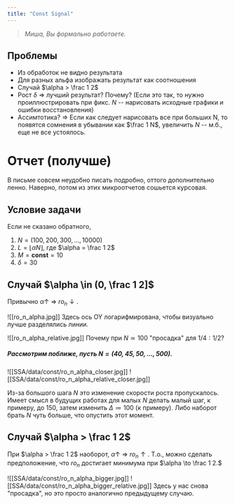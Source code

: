 ```yaml
---
title: "Const Signal"
---
```

>*Миша, Вы формально работаете.*


## Проблемы
* Из обработок не видно результата
* Для разных альфа изображать результат как соотношения
* Случай $\alpha > \frac 1 2$ 
* Рост $\delta$ => лучший результат? Почему? 
	(Если это так, то нужно проиллюстрировать при фикс. $N$ -- нарисовать исходные графики и ошибки восстановления)
* Ассимтотика? => Если как следует нарисовать все при больших N, то появятся сомнения в убывании как $\frac 1 N$, увеличить $N$ -- м.б., еще не все устоялось.

# Отчет (получше)
В письме совсем неудобно писать подробно, оттого дополнительно ленно. 
Наверно, потом из этих микроотчетов сошьется курсовая.

## Условие задачи
Если не сказано обратного,
1. $N = (100,\,200,\,300,\ldots,10000)$
2. $L = \lfloor \alpha N \rfloor$, где $\alpha = \frac 1 2$
3. $M = \textbf{const} = 10$
4. $\delta = 30$

## Случай $\alpha \in (0, \frac 1 2]$
Привычно $\alpha \uparrow$ => $ro_n\downarrow.$ 

![[ro_n_alpha.jpg]]
Здесь ось OY логарифмирована, чтобы визуально лучше разделялись линии.

![[ro_n_alpha_relative.jpg]]
Почему при $N \simeq 100$ "просадка" для $1/4 : 1/2$?

##### Рассмотрим поближе, пусть $N = (40, 45, 50,\ldots,500)$. 

![[SSA/data/const/ro_n_alpha_closer.jpg]]
![[SSA/data/const/ro_n_alpha_relative_closer.jpg]]

Из-за большого шага $N$ это изменение скорости роста пропускалось. Имеет смысл в будущих работах для малых $N$ делать малый шаг, к примеру, до $150$, затем изменить $\Delta \coloneqq 100$ (к примеру). Либо наборот брать $N$ чуть больше, что опустить этот момент.

## Случай $\alpha > \frac 1 2$
При $\alpha > \frac 1 2$ наоборот, $\alpha \uparrow$ => $ro_n\uparrow.$ Т.о., можно сделать предположение, что $ro_n$ достигает минимума при $\alpha \to \frac 1 2.$  

![[SSA/data/const/ro_n_alpha_bigger.jpg]] ![[SSA/data/const/ro_n_alpha_bigger_relative.jpg]]
Здесь у нас снова "просадка", но это просто аналогично предыдущему случаю.
